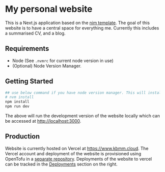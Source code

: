 # My personal website

This is a Next.js application based on the [nim template](https://github.com/ibelick/nim). The goal of this website is to have a central space for everything me. Currently this includes a summarised CV, and a blog.

## Requirements

- Node (See `.nvmrc` for current node version in use)
- (Optional) Node Version Manager.

## Getting Started

```bash
## use below command if you have node version manager. This will install the correct version of node.
# nvm install
npm install
npm run dev
```

The above will run the development version of the website locally which can be accessed at <http://localhost:3000>.

## Production

Website is currently hosted on Vercel at <https://www.kbmm.cloud>. The Vercel account and deployment of the website is provisioned using OpenTofu in a [separate repository](https://github.com/km-aero/tf-my-website). Deployments of the website to vercel can be tracked in the [Deployments](https://github.com/km-aero/my-website/deployments) section on the right.
